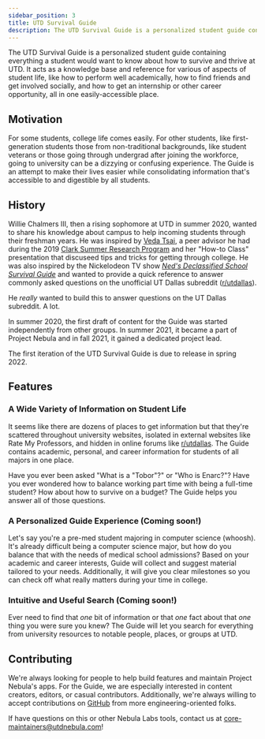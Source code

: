 ```yaml
---
sidebar_position: 3
title: UTD Survival Guide
description: The UTD Survival Guide is a personalized student guide containing everything you'd want to know about campus.
---
```


The UTD Survival Guide is a personalized student guide containing everything a
student would want to know about how to survive and thrive at UTD. It acts as a
knowledge base and reference for various of aspects of student life, like how to
perform well academically, how to find friends and get involved socially, and how
to get an internship or other career opportunity, all in one easily-accessible
place.

## Motivation

For some students, college life comes easily. For other students, like
first-generation students those from non-traditional backgrounds, like student
veterans or those going through undergrad after joining the workforce, going to
university can be a dizzying or confusing experience. The Guide is an attempt to
make their lives easier while consolidating information that's accessible to and
digestible by all students.

## History

Willie Chalmers III, then a rising sophomore at UTD in summer 2020, wanted to
share his knowledge about campus to help incoming students through their
freshman years. He was inspired by [Veda Tsai](https://www.linkedin.com/in/veda-tsai),
a peer advisor he had during the 2019 [Clark Summer Research Program](https://honors.utdallas.edu/clark-summer-research-program)
and her "How-to Class" presentation that discuseed tips and tricks for getting
through college. He was also inspired by the Nickelodeon TV show
[_Ned's Declassified School Survival Guide_](https://en.wikipedia.org/wiki/Ned%27s_Declassified_School_Survival_Guide)
and wanted to provide a quick reference to answer commonly asked questions on
the unofficial UT Dallas subreddit ([r/utdallas](https://reddit.com/r/utdallas)).

He _really_ wanted to build this to answer questions on the UT Dallas subreddit.
A lot.

In summer 2020, the first draft of content for the Guide was started
independently from other groups. In summer 2021, it became a part of Project
Nebula and in fall 2021, it gained a dedicated project lead.

The first iteration of the UTD Survival Guide is due to release in spring 2022.

## Features

### A Wide Variety of Information on Student Life

It seems like there are dozens of places to get information but that they're
scattered throughout university websites, isolated in external websites like
Rate My Professors, and hidden in online forums like [r/utdallas](https://reddit.com/r/utdallas).
The Guide contains academic, personal, and career information for students of
all majors in one place.

Have you ever been asked "What is a "Tobor"?" or "Who is Enarc?"? Have you ever
wondered how to balance working part time with being a full-time student? How
about how to survive on a budget? The Guide helps you answer all of those questions.

### A Personalized Guide Experience (Coming soon!)

Let's say you're a pre-med student majoring in computer science (whoosh). It's
already difficult being a computer science major, but how do you balance that
with the needs of medical school admissions? Based on your academic and career
interests, Guide will collect and suggest material tailored to your needs.
Additionally, it will give you clear milestones so you can check off what really
matters during your time in college.

### Intuitive and Useful Search (Coming soon!)

Ever need to find that _one_ bit of information or that _one_ fact about that
_one_ thing you were sure you knew? The Guide will let you search for everything
from university resources to notable people, places, or groups at UTD.

## Contributing

We're always looking for people to help build features and maintain Project
Nebula's apps. For the Guide, we are especially interested in content creators,
editors, or casual contributors. Additionally, we're always willing to accept
contributions on [GitHub](https://github.com/UTDNebula/survival-guide) from more
engineering-oriented folks.

If have questions on this or other Nebula Labs tools, contact us at
core-maintainers@utdnebula.com!

